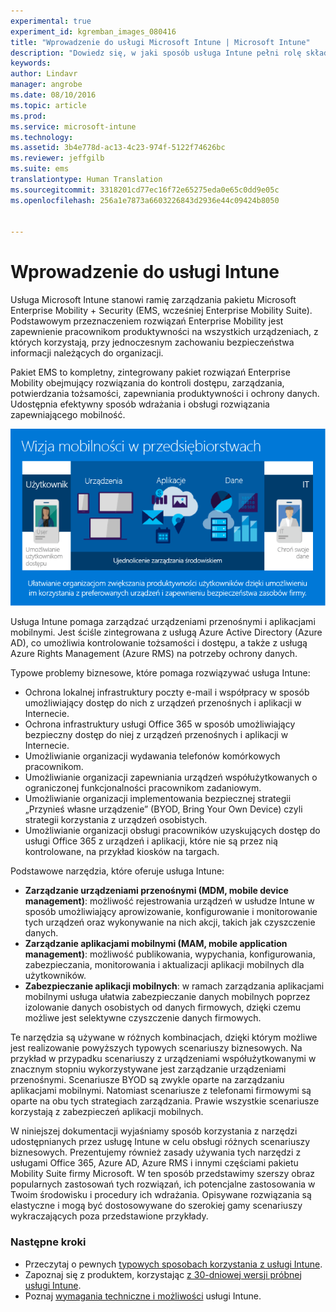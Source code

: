 ```yaml
---
experimental: true
experiment_id: kgremban_images_080416
title: "Wprowadzenie do usługi Microsoft Intune | Microsoft Intune"
description: "Dowiedz się, w jaki sposób usługa Intune pełni rolę składnika zarządzania urządzeniami przenośnymi rozwiązania Enterprise Mobility + Security."
keywords: 
author: Lindavr
manager: angrobe
ms.date: 08/10/2016
ms.topic: article
ms.prod: 
ms.service: microsoft-intune
ms.technology: 
ms.assetid: 3b4e778d-ac13-4c23-974f-5122f74626bc
ms.reviewer: jeffgilb
ms.suite: ems
translationtype: Human Translation
ms.sourcegitcommit: 3318201cd77ec16f72e65275eda0e65c0dd9e05c
ms.openlocfilehash: 256a1e7873a6603226843d2936e44c09424b8050


---
```


# Wprowadzenie do usługi Intune
Usługa Microsoft Intune stanowi ramię zarządzania pakietu Microsoft Enterprise Mobility + Security (EMS, wcześniej Enterprise Mobility Suite). Podstawowym przeznaczeniem rozwiązań Enterprise Mobility jest zapewnienie pracownikom produktywności na wszystkich urządzeniach, z których korzystają, przy jednoczesnym zachowaniu bezpieczeństwa informacji należących do organizacji.  

Pakiet EMS to kompletny, zintegrowany pakiet rozwiązań Enterprise Mobility obejmujący rozwiązania do kontroli dostępu, zarządzania, potwierdzania tożsamości, zapewniania produktywności i ochrony danych. Udostępnia efektywny sposób wdrażania i obsługi rozwiązania zapewniającego mobilność.  

![Wizja mobilności w przedsiębiorstwach](..\media\em-vision.png)

Usługa Intune pomaga zarządzać urządzeniami przenośnymi i aplikacjami mobilnymi. Jest ściśle zintegrowana z usługą Azure Active Directory (Azure AD), co umożliwia kontrolowanie tożsamości i dostępu, a także z usługą Azure Rights Management (Azure RMS) na potrzeby ochrony danych.  

Typowe problemy biznesowe, które pomaga rozwiązywać usługa Intune:

* Ochrona lokalnej infrastruktury poczty e-mail i współpracy w sposób umożliwiający dostęp do nich z urządzeń przenośnych i aplikacji w Internecie.
* Ochrona infrastruktury usługi Office 365 w sposób umożliwiający bezpieczny dostęp do niej z urządzeń przenośnych i aplikacji w Internecie.
* Umożliwianie organizacji wydawania telefonów komórkowych pracownikom.
* Umożliwianie organizacji zapewniania urządzeń współużytkowanych o ograniczonej funkcjonalności pracownikom zadaniowym.
* Umożliwianie organizacji implementowania bezpiecznej strategii „Przynieś własne urządzenie” (BYOD, Bring Your Own Device) czyli strategii korzystania z urządzeń osobistych.
* Umożliwianie organizacji obsługi pracowników uzyskujących dostęp do usługi Office 365 z urządzeń i aplikacji, które nie są przez nią kontrolowane, na przykład kiosków na targach.

Podstawowe narzędzia, które oferuje usługa Intune:
* **Zarządzanie urządzeniami przenośnymi (MDM, mobile device management)**: możliwość rejestrowania urządzeń w usłudze Intune w sposób umożliwiający aprowizowanie, konfigurowanie i monitorowanie tych urządzeń oraz wykonywanie na nich akcji, takich jak czyszczenie danych.
* **Zarządzanie aplikacjami mobilnymi (MAM, mobile application management)**: możliwość publikowania, wypychania, konfigurowania, zabezpieczania, monitorowania i aktualizacji aplikacji mobilnych dla użytkowników.
* **Zabezpieczanie aplikacji mobilnych**: w ramach zarządzania aplikacjami mobilnymi usługa ułatwia zabezpieczanie danych mobilnych poprzez izolowanie danych osobistych od danych firmowych, dzięki czemu możliwe jest selektywne czyszczenie danych firmowych.

Te narzędzia są używane w różnych kombinacjach, dzięki którym możliwe jest realizowanie powyższych typowych scenariuszy biznesowych. Na przykład w przypadku scenariuszy z urządzeniami współużytkowanymi w znacznym stopniu wykorzystywane jest zarządzanie urządzeniami przenośnymi. Scenariusze BYOD są zwykle oparte na zarządzaniu aplikacjami mobilnymi. Natomiast scenariusze z telefonami firmowymi są oparte na obu tych strategiach zarządzania. Prawie wszystkie scenariusze korzystają z zabezpieczeń aplikacji mobilnych.

W niniejszej dokumentacji wyjaśniamy sposób korzystania z narzędzi udostępnianych przez usługę Intune w celu obsługi różnych scenariuszy biznesowych.  Prezentujemy również zasady używania tych narzędzi z usługami Office 365, Azure AD, Azure RMS i innymi częściami pakietu Mobility Suite firmy Microsoft. W ten sposób przedstawimy szerszy obraz popularnych zastosowań tych rozwiązań, ich potencjalne zastosowania w Twoim środowisku i procedury ich wdrażania. Opisywane rozwiązania są elastyczne i mogą być dostosowywane do szerokiej gamy scenariuszy wykraczających poza przedstawione przykłady.

### Następne kroki
* Przeczytaj o pewnych [typowych sposobach korzystania z usługi Intune](common-ways-to-use-intune.md).
* Zapoznaj się z produktem, korzystając [z 30-dniowej wersji próbnej usługi Intune](get-started-with-a-30-day-trial-of-microsoft-intune.md).
* Poznaj [wymagania techniczne i możliwości](/intune/get-started/what-to-know-before-you-start-microsoft-intune) usługi Intune.



<!--HONumber=Oct16_HO2-->


